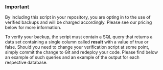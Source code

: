 <!-- usedin: [ _legacy_docker/Databases/backup-verifiers.md, _maestro/Databases/backup-verifiers.md, _node/Databases/backup-verifiers.md, _rails/databases/backup-verifiers.md] -->


### Important

By including this script in your repository, you are opting in to the use of verified backups and will be charged accordingly. Please see our pricing below for more information.

To verify your backup, the script must contain a SQL query that returns a data set containing a single column called __result__ with a value of true or false. Should you need to change your verification script at some point, simply commit the change to Git and redeploy your code. Please find below an example of such queries and an example of the output for each respective database.